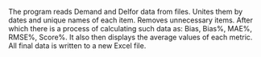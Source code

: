 The program reads Demand and Delfor data from files. Unites them by dates and unique names of each item.
Removes unnecessary items. After which there is a process of calculating such data as: Bias, Bias%, MAE%, RMSE%, Score%.
It also then displays the average values ​​of each metric. All final data is written to a new Excel file.
